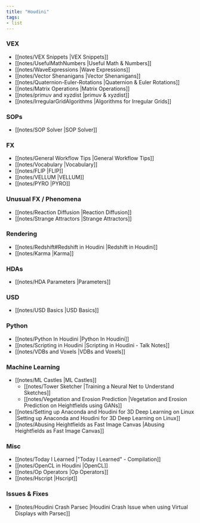 ```yaml
---
title: "Houdini"
tags:
- list
---
```


### VEX
- [[notes/VEX Snippets |VEX Snippets]]
- [[notes/UsefulMathNumbers |Useful Math & Numbers]]
- [[notes/WaveExpressions |Wave Expressions]]
- [[notes/Vector Shenanigans |Vector Shenanigans]]
- [[notes/Quaternion-Euler-Rotations |Quaternion & Euler Rotations]]
- [[notes/Matrix Operations |Matrix Operations]]
- [[notes/primuv and xyzdist |primuv & xyzdist]]
- [[notes/IrregularGridAlgorithms |Algorithms for Irregular Grids]]

### SOPs
- [[notes/SOP Solver |SOP Solver]]

### FX
- [[notes/General Workflow Tips |General Workflow Tips]]
- [[notes/Vocabulary |Vocabulary]]
- [[notes/FLIP |FLIP]]
- [[notes/VELLUM |VELLUM]]
- [[notes/PYRO |PYRO]]

### Unusual FX / Phenomena
- [[notes/Reaction Diffusion |Reaction Diffusion]]
- [[notes/Strange Attractors |Strange Attractors]]

### Rendering
- [[notes/Redshift#Redshift in Houdini |Redshift in Houdini]]
- [[notes/Karma |Karma]]

### HDAs
- [[notes/HDA Parameters |Parameters]]

### USD
- [[notes/USD Basics |USD Basics]]

### Python
- [[notes/Python In Houdini |Python In Houdini]]
- [[notes/Scripting in Houdini |Scripting in Houdini - Talk Notes]]
- [[notes/VDBs and Voxels |VDBs and Voxels]]

### Machine Learning
- [[notes/ML Castles |ML Castles]]
	- [[notes/Tower Sketcher |Training a Neural Net to Understand Sketches]]
	- [[notes/Vegetation and Erosion Prediction |Vegetation and Erosion Prediction on Heightfields using GANs]]
- [[notes/Setting up Anaconda and Houdini for 3D Deep Learning on Linux |Setting up Anaconda and Houdini for 3D Deep Learning on Linux]]
- [[notes/Abusing Heightfields as Fast Image Canvas |Abusing Heightfields as Fast Image Canvas]]

### Misc
- [[notes/Today I Learned |"Today I Learned" - Compilation]]
- [[notes/OpenCL in Houdini |OpenCL]]
- [[notes/Op Operators |Op Operators]]
- [[notes/Hscript |Hscript]]

### Issues & Fixes
- [[notes/Houdini Crash Parsec |Houdini Crash Issue when using Virtual Displays with Parsec]]


